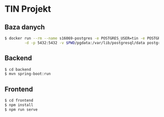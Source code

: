 # TIN Projekt

## Baza danych

```sh
$ docker run --rm --name s16069-postgres -e POSTGRES_USER=tin -e POSTGRES_PASSWORD=t4jn3_h4sl0 -e POSTGRES_DB=tin-db \
         -d -p 5432:5432 -v $PWD/pgdata:/var/lib/postgresql/data postgres
```

## Backend

```sh
$ cd backend
$ mvn spring-boot:run
```

## Frontend

```sh
$ cd frontend
$ npm install
$ npm run serve
```
